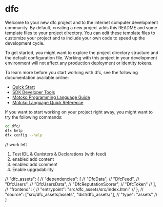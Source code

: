 # dfc

Welcome to your new dfc project and to the internet computer development community. By default, creating a new project adds this README and some template files to your project directory. You can edit these template files to customize your project and to include your own code to speed up the development cycle.

To get started, you might want to explore the project directory structure and the default configuration file. Working with this project in your development environment will not affect any production deployment or identity tokens.

To learn more before you start working with dfc, see the following documentation available online:

-   [Quick Start](https://sdk.dfinity.org/docs/quickstart/quickstart-intro.html)
-   [SDK Developer Tools](https://sdk.dfinity.org/docs/developers-guide/sdk-guide.html)
-   [Motoko Programming Language Guide](https://sdk.dfinity.org/docs/language-guide/motoko.html)
-   [Motoko Language Quick Reference](https://sdk.dfinity.org/docs/language-guide/language-manual.html)

If you want to start working on your project right away, you might want to try the following commands:

```bash
cd dfc/
dfx help
dfx config --help
```

// work left

1. Test IDL & Canisters & Declarations (with feed)
2. enabled add content
3. enabled add comment
4. Enable upgradability


// "dfc_assets": {
		// 	"dependencies": [
		// 		"DfcData",
		// 		"DfcFeed",
		// 		"DfcUsers",
		// 		"DfcUsersData",
		// 		"DfcReputationScorer",
		// 		"DfcToken"
		// 	],
		// 	"frontend": {
		// 		"entrypoint": "src/dfc_assets/src/index.html"
		// 	},
		// 	"source": ["src/dfc_assets/assets", "dist/dfc_assets/"],
		// 	"type": "assets"
		// }